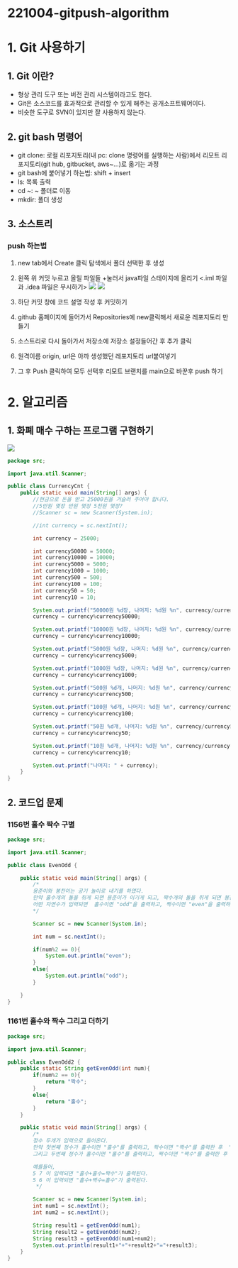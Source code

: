 # 221004-gitpush-algorithm

# 1. Git 사용하기
## 1. Git 이란?
- 형상 관리 도구 또는 버전 관리 시스템이라고도 한다. 
- Git은 소스코드를 효과적으로 관리할 수 있게 해주는 공개소프트웨어이다.
- 비슷한 도구로 SVN이 있지만 잘 사용하지 않는다.

## 2. git bash 명령어
- git clone: 로컬 리포지토리(내 pc: clone 명령어를 실행하는 사람)에서 리모트 리포지토리(git hub, gitbucket, aws~...)로 옮기는 과정
- git bash에 붙어넣기 하는법: shift + insert
- ls: 목록 출력
- cd ~: ~ 폴더로 이동
- mkdir: 폴더 생성

## 3. 소스트리
### push 하는법
1. new tab에서 Create 클릭 탐색에서 폴더 선택한 후 생성
2. 왼쪽 위 커밋 누르고 올릴 파일들 +눌러서 java파일 스테이지에 올리기
<.iml 파일과 .idea 파일은 무시하기>
![](https://velog.velcdn.com/images/lyj1023/post/9e95d795-201d-422b-8540-6dcaec40ffdc/image.png)
![](https://velog.velcdn.com/images/lyj1023/post/e564abee-4b9b-48b4-963c-940450f48854/image.png)

3. 하단 커밋 창에 코드 설명 작성 후 커밋하기
4. github 홈페이지에 들어가서 Repositories에 new클릭해서 새로운 레포지토리 만들기
5. 소스트리로 다시 돌아가서 저장소에 저장소 설정들어간 후 추가 클릭
6. 원격이름 origin, url은 아까 생성했던 레포지토리 url붙여넣기
7. 그 후 Push 클릭하여 모두 선택후 리모트 브랜치를 main으로 바꾼후 push 하기


# 2. 알고리즘
## 1. 화폐 매수 구하는 프로그램 구현하기
![](https://velog.velcdn.com/images/lyj1023/post/b7d6d676-b67f-446c-8e9f-2a41e32aa366/image.png)
```java
package src;

import java.util.Scanner;

public class CurrencyCnt {
    public static void main(String[] args) {
        //현금으로 돈을 받고 25000원을 거슬러 주어야 합니다.
        //5만원 몇장 만원 몇장 5천원 몇장?
        //Scanner sc = new Scanner(System.in);

        //int currency = sc.nextInt();

        int currency = 25000;

        int currency50000 = 50000;
        int currency10000 = 10000;
        int currency5000 = 5000;
        int currency1000 = 1000;
        int currency500 = 500;
        int currency100 = 100;
        int currency50 = 50;
        int currency10 = 10;

        System.out.printf("50000원 %d장, 나머지: %d원 %n", currency/currency50000, currency%currency50000);
        currency = currency%currency50000;

        System.out.printf("10000원 %d장, 나머지: %d원 %n", currency/currency10000, currency%currency10000);
        currency = currency%currency10000;

        System.out.printf("5000원 %d장, 나머지: %d원 %n", currency/currency5000, currency%currency5000);
        currency = currency%currency5000;

        System.out.printf("1000원 %d장, 나머지: %d원 %n", currency/currency1000, currency%currency1000);
        currency = currency%currency1000;

        System.out.printf("500원 %d개, 나머지: %d원 %n", currency/currency500, currency%currency500);
        currency = currency%currency500;

        System.out.printf("100원 %d개, 나머지: %d원 %n", currency/currency100, currency%currency100);
        currency = currency%currency100;

        System.out.printf("50원 %d개, 나머지: %d원 %n", currency/currency50, currency%currency50);
        currency = currency%currency50;

        System.out.printf("10원 %d개, 나머지: %d원 %n", currency/currency10, currency%currency10);
        currency = currency%currency10;

        System.out.printf("나머지: " + currency);
    }
}

```

## 2. 코드업 문제
### 1156번 홀수 짝수 구별
```java
package src;

import java.util.Scanner;

public class EvenOdd {

    public static void main(String[] args) {
        /*
        용준이와 봉찬이는 공기 놀이로 내기를 하였다.
        만약 홀수개의 돌을 쥐게 되면 용준이가 이기게 되고, 짝수개의 돌을 쥐게 되면 봉찬이가 이기는 것으로 룰을 정하였다.
        어떤 자연수가 입력되면  홀수이면 "odd"을 출력하고, 짝수이면 "even"을 출력하시오.
        */

        Scanner sc = new Scanner(System.in);

        int num = sc.nextInt();

        if(num%2 == 0){
            System.out.println("even");
        }
        else{
            System.out.println("odd");
        }

    }
}

```

### 1161번 홀수와 짝수 그리고 더하기
```java
package src;

import java.util.Scanner;

public class EvenOdd2 {
    public static String getEvenOdd(int num){
        if(num%2 == 0){
            return "짝수";
        }
        else{
            return "홀수";
        }
    }

    public static void main(String[] args) {
        /*
        정수 두개가 입력으로 들어온다.
        만약 첫번째 정수가 홀수이면 "홀수"를 출력하고, 짝수이면 "짝수"를 출력한 후  "+"를 출력한다.
        그리고 두번째 정수가 홀수이면 "홀수"를 출력하고, 짝수이면 "짝수"를 출력한 후  "="을 출력하고 결과로 나오는 값이 홀수인지 짝수인지 출력한다.

        예를들어,
        5 7 이 입력되면 "홀수+홀수=짝수"가 출력된다.
        5 6 이 입력되면 "홀수+짝수=홀수"가 출력된다.
         */

        Scanner sc = new Scanner(System.in);
        int num1 = sc.nextInt();
        int num2 = sc.nextInt();

        String result1 = getEvenOdd(num1);
        String result2 = getEvenOdd(num2);
        String result3 = getEvenOdd(num1+num2);
        System.out.println(result1+"+"+result2+"="+result3);
    }
}

```

